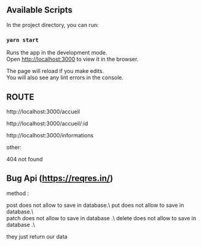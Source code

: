 
## Available Scripts

In the project directory, you can run:

### `yarn start`

Runs the app in the development mode.\
Open [http://localhost:3000](http://localhost:3000) to view it in the browser.

The page will reload if you make edits.\
You will also see any lint errors in the console.

## ROUTE 

http://localhost:3000/accueil 

http://localhost:3000/accueil/:id

http://localhost:3000/informations

other:

404 not found

## Bug Api (https://reqres.in/)
method : 

post does not allow to save in database.\ 
put does not allow to save in database.\  
patch does not allow to save in database .\ 
delete does not allow to save in database .\ 

they just return our data 

